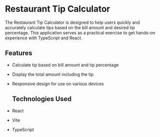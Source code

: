 # Restaurant Tip Calculator
The Restaurant Tip Calculator is designed to help users quickly and accurately calculate tips based on the bill amount and desired tip percentage. This application serves as a practical exercise to get hands-on experience with TypeScript and React.

## Features

- Calculate tip based on bill amount and tip percentage
- Display the total amount including the tip
- Responsive design for use on various devices

  ## Technologies Used

- React
- Vite
- TypeScript
